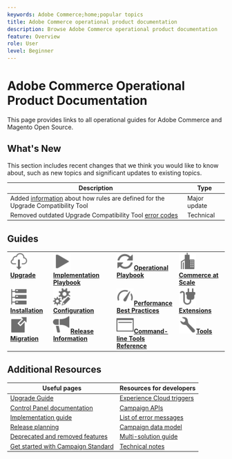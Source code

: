 ```yaml
---
keywords: Adobe Commerce;home;popular topics
title: Adobe Commerce operational product documentation
description: Browse Adobe Commerce operational product documentation
feature: Overview
role: User
level: Beginner
---
```


# Adobe Commerce Operational Product Documentation

This page provides links to all operational guides for Adobe Commerce and Magento Open Source.

## What's New

This section includes recent changes that we think you would like to know about, such as new topics and significant updates to existing topics.

| Description                                                                                                                        | Type         |
|------------------------------------------------------------------------------------------------------------------------------------|--------------|
| Added [information](upgrade/upgrade-compatibility-tool/overview.md) about how rules are defined for the Upgrade Compatibility Tool | Major update |
| Removed outdated Upgrade Compatibility Tool [error codes](upgrade/upgrade-compatibility-tool/error-messages.md)                    | Technical    |

## Guides

<table>
<tr>
  <td valign="top">
    <a href="upgrade/overview.md">
      <img alt="Upgrade" src="assets/icons/download-cloud.svg" width="40" height="40"/><strong>Upgrade</strong>
    </a>
    
  </td>
  <td valign="top">
    <a href="implementation-playbook/overview.md">
      <img alt="Implementation" src="assets/icons/play.svg" width="40" height="40"/><strong>Implementation Playbook</strong>
    </a>
  </td>
  <td valign="top">
    <a href="operational-playbook/overview.md">
       <img alt="Operations" src="assets/icons/refresh.svg" width="40" height="40"/><strong>Operational Playbook</strong>
    </a>
  </td>
  <td valign="top">
    <a href="operational-playbook/overview.md">
       <img alt="Enterprise" src="assets/icons/enterprise.svg" width="40" height="40"/><strong>Commerce at Scale</strong>
    </a>
  </td>
</tr>
<tr>
  <td valign="top">
    <a href="https://devdocs.magento.com/guides/v2.4/install-gde/install-flow-diagram.html">
      <img alt="Installation" src="assets/icons/servers.svg" width="40" height="40"/><strong>Installation</strong></a>
    </a>
  </td>
  <td valign="top">
    <a href="https://devdocs.magento.com/guides/v2.4/config-guide/bk-config-guide.html">
      <img alt="Configuration" src="assets/icons/gears-edit.svg" width="40" height="40"/><strong>Configuration</strong>
    </a>
  </td>
  <td valign="top">
    <a href="https://devdocs.magento.com/guides/v2.4/performance-best-practices/introduction.html">
       <img alt="Performance" src="assets/icons/gauge.svg" width="40" height="40"/><strong>Performance Best Practices</strong>
    </a>
  </td>
  <td valign="top">
    <a href="https://devdocs.magento.com/extensions/">
       <img alt="Extensions" src="assets/icons/extension.svg" width="40" height="40"/><strong>Extensions</strong>
    </a>
  </td>
</tr>
<tr>
  <td valign="top">
    <a href="https://devdocs.magento.com/guides/v2.4/migration/bk-migration-guide.html">
      <img alt="Migration" src="assets/icons/move-to.svg" width="40" height="40"/><strong>Migration</strong>
    </a>
  </td>
  <td valign="top">
    <a href="https://devdocs.magento.com/guides/v2.4/release-notes/bk-release-notes.html">
      <img alt="Release Information" src="assets/icons/promote.svg" width="40" height="40"/><strong>Release Information</strong>
    </a>
  </td>
  <td valign="top">
    <a href="https://devdocs.magento.com/guides/v2.4/reference/cli/magento.html">
       <img alt="Command-line tools" src="assets/icons/page-rule.svg" width="40" height="40"/><strong>Command-line Tools Reference</strong>
    </a>
  </td>
  <td valign="top">
    <a href="https://devdocs.magento.com/quality-patches/tool.html">
       <img alt="Tools" src="assets/icons/wrench.svg" width="40" height="40"/><strong>Tools</strong>
    </a>
  </td>
</tr>
</table>

## Additional Resources

| Useful pages                                                                                                       | Resources for developers                                                                                |
|--------------------------------------------------------------------------------------------------------------------|---------------------------------------------------------------------------------------------------------|
| [Upgrade Guide](upgrade/overview.md)                                                                               | [Experience Cloud triggers](integrating/using/about-adobe-experience-cloud-triggers.md)                 |
| [Control Panel documentation](https://experienceleague.adobe.com/docs/control-panel/using/control-panel-home.html) | [Campaign APIs](api/using/get-started-apis.md)                                                          |
| [Implementation guide](https://helpx.adobe.com/campaign/kb/campaign-standard-implementation-guide.html)            | [List of error messages](https://experienceleague.adobe.com/developer/campaign-errors/error_codes.html) |
| [Release planning](rn/using/release-planning.md)                                                                   | [Campaign data model](developing/using/datamodel-introduction.md)                                       |
| [Deprecated and removed features](rn/using/deprecated-features.md)                                                 | [Multi-solution guide](integrating/using/get-started-campaign-integrations.md)                          |
| [Get started with Campaign Standard](start/using/about-campaign-standard.md)                                       | [Technical notes](https://helpx.adobe.com/campaign/kb/acs-article-list.html)                            |
